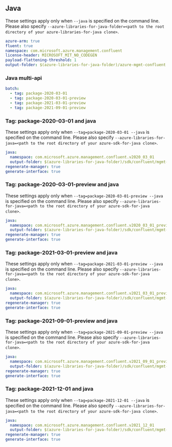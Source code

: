 ## Java

These settings apply only when `--java` is specified on the command line.
Please also specify `--azure-libraries-for-java-folder=<path to the root directory of your azure-libraries-for-java clone>`.

``` yaml $(java)
azure-arm: true
fluent: true
namespace: com.microsoft.azure.management.confluent
license-header: MICROSOFT_MIT_NO_CODEGEN
payload-flattening-threshold: 1
output-folder: $(azure-libraries-for-java-folder)/azure-mgmt-confluent
```

### Java multi-api

``` yaml $(java) && $(multiapi)
batch:
  - tag: package-2020-03-01
  - tag: package-2020-03-01-preview
  - tag: package-2021-03-01-preview
  - tag: package-2021-09-01-preview
```

### Tag: package-2020-03-01 and java

These settings apply only when `--tag=package-2020-03-01 --java` is specified on the command line.
Please also specify `--azure-libraries-for-java=<path to the root directory of your azure-sdk-for-java clone>`.

``` yaml $(tag) == 'package-2020-03-01' && $(java) && $(multiapi)
java:
  namespace: com.microsoft.azure.management.confluent.v2020_03_01
  output-folder: $(azure-libraries-for-java-folder)/sdk/confluent/mgmt-v2020_03_01
regenerate-manager: true
generate-interface: true
```

### Tag: package-2020-03-01-preview and java

These settings apply only when `--tag=package-2020-03-01-preview --java` is specified on the command line.
Please also specify `--azure-libraries-for-java=<path to the root directory of your azure-sdk-for-java clone>`.

``` yaml $(tag) == 'package-2020-03-01-preview' && $(java) && $(multiapi)
java:
  namespace: com.microsoft.azure.management.confluent.v2020_03_01_preview
  output-folder: $(azure-libraries-for-java-folder)/sdk/confluent/mgmt-v2020_03_01_preview
regenerate-manager: true
generate-interface: true
```

### Tag: package-2021-03-01-preview and java

These settings apply only when `--tag=package-2021-03-01-preview --java` is specified on the command line.
Please also specify `--azure-libraries-for-java=<path to the root directory of your azure-sdk-for-java clone>`.

``` yaml $(tag) == 'package-2021-03-01-preview' && $(java) && $(multiapi)
java:
  namespace: com.microsoft.azure.management.confluent.v2021_03_01_preview
  output-folder: $(azure-libraries-for-java-folder)/sdk/confluent/mgmt-v2021_03_01_preview
regenerate-manager: true
generate-interface: true
```

### Tag: package-2021-09-01-preview and java

These settings apply only when `--tag=package-2021-09-01-preview --java` is specified on the command line.
Please also specify `--azure-libraries-for-java=<path to the root directory of your azure-sdk-for-java clone>`.

``` yaml $(tag) == 'package-2021-09-01-preview' && $(java) && $(multiapi)
java:
  namespace: com.microsoft.azure.management.confluent.v2021_09_01_preview
  output-folder: $(azure-libraries-for-java-folder)/sdk/confluent/mgmt-v2021_09_01_preview
regenerate-manager: true
generate-interface: true
```

### Tag: package-2021-12-01 and java

These settings apply only when `--tag=package-2021-12-01 --java` is specified on the command line.
Please also specify `--azure-libraries-for-java=<path to the root directory of your azure-sdk-for-java clone>`.

``` yaml $(tag) == 'package-2021-12-01' && $(java) && $(multiapi)
java:
  namespace: com.microsoft.azure.management.confluent.v2021_12_01
  output-folder: $(azure-libraries-for-java-folder)/sdk/confluent/mgmt-v2021_12_01
regenerate-manager: true
generate-interface: true
```